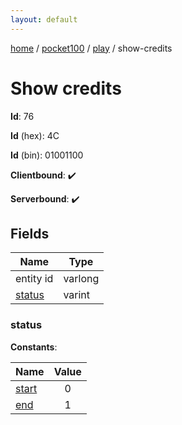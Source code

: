 ```yaml
---
layout: default
---
```


[home](/)  /  [pocket100](/protocol/pocket100)  /  [play](/protocol/pocket100/play)  /  show-credits

# Show credits

**Id**: 76

**Id** (hex): 4C

**Id** (bin): 01001100

**Clientbound**: ✔️

**Serverbound**: ✔️

## Fields

Name | Type
---|---
entity id | varlong
[status](#status) | varint

### status

**Constants**:

Name | Value
---|:---:
[start](status_start) | 0
[end](status_end) | 1

